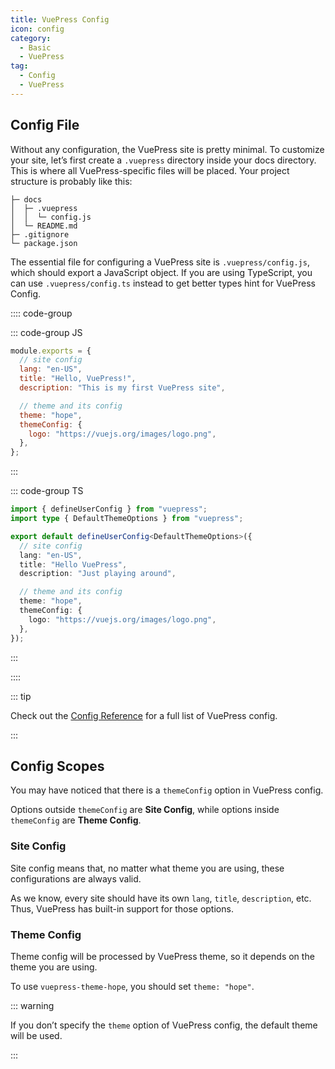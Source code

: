```yaml
---
title: VuePress Config
icon: config
category:
  - Basic
  - VuePress
tag:
  - Config
  - VuePress
---
```


## Config File

Without any configuration, the VuePress site is pretty minimal. To customize your site, let’s first create a `.vuepress` directory inside your docs directory. This is where all VuePress-specific files will be placed. Your project structure is probably like this:

```
├─ docs
│  ├─ .vuepress
│  │  └─ config.js
│  └─ README.md
├─ .gitignore
└─ package.json
```

The essential file for configuring a VuePress site is `.vuepress/config.js`, which should export a JavaScript object. If you are using TypeScript, you can use `.vuepress/config.ts` instead to get better types hint for VuePress Config.

:::: code-group

::: code-group JS

```js
module.exports = {
  // site config
  lang: "en-US",
  title: "Hello, VuePress!",
  description: "This is my first VuePress site",

  // theme and its config
  theme: "hope",
  themeConfig: {
    logo: "https://vuejs.org/images/logo.png",
  },
};
```

:::

::: code-group TS

```ts
import { defineUserConfig } from "vuepress";
import type { DefaultThemeOptions } from "vuepress";

export default defineUserConfig<DefaultThemeOptions>({
  // site config
  lang: "en-US",
  title: "Hello VuePress",
  description: "Just playing around",

  // theme and its config
  theme: "hope",
  themeConfig: {
    logo: "https://vuejs.org/images/logo.png",
  },
});
```

:::

::::

::: tip

Check out the [Config Reference](https://v2.vuepress.vuejs.org/reference/config.md) for a full list of VuePress config.

:::

## Config Scopes

You may have noticed that there is a `themeConfig` option in VuePress config.

Options outside `themeConfig` are **Site Config**, while options inside `themeConfig` are **Theme Config**.

### Site Config

Site config means that, no matter what theme you are using, these configurations are always valid.

As we know, every site should have its own `lang`, `title`, `description`, etc. Thus, VuePress has built-in support for those options.

### Theme Config

Theme config will be processed by VuePress theme, so it depends on the theme you are using.

To use `vuepress-theme-hope`, you should set `theme: "hope"`.

::: warning

If you don’t specify the `theme` option of VuePress config, the default theme will be used.

:::
